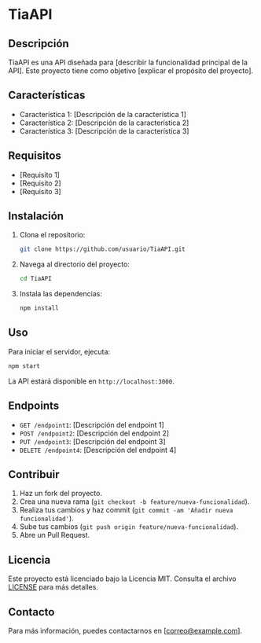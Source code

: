 # TiaAPI

## Descripción

TiaAPI es una API diseñada para [describir la funcionalidad principal de la API]. Este proyecto tiene como objetivo [explicar el propósito del proyecto].

## Características

- Característica 1: [Descripción de la característica 1]
- Característica 2: [Descripción de la característica 2]
- Característica 3: [Descripción de la característica 3]

## Requisitos

- [Requisito 1]
- [Requisito 2]
- [Requisito 3]

## Instalación

1. Clona el repositorio:
    ```bash
    git clone https://github.com/usuario/TiaAPI.git
    ```
2. Navega al directorio del proyecto:
    ```bash
    cd TiaAPI
    ```
3. Instala las dependencias:
    ```bash
    npm install
    ```

## Uso

Para iniciar el servidor, ejecuta:
```bash
npm start
```

La API estará disponible en `http://localhost:3000`.

## Endpoints

- `GET /endpoint1`: [Descripción del endpoint 1]
- `POST /endpoint2`: [Descripción del endpoint 2]
- `PUT /endpoint3`: [Descripción del endpoint 3]
- `DELETE /endpoint4`: [Descripción del endpoint 4]

## Contribuir

1. Haz un fork del proyecto.
2. Crea una nueva rama (`git checkout -b feature/nueva-funcionalidad`).
3. Realiza tus cambios y haz commit (`git commit -am 'Añadir nueva funcionalidad'`).
4. Sube tus cambios (`git push origin feature/nueva-funcionalidad`).
5. Abre un Pull Request.

## Licencia

Este proyecto está licenciado bajo la Licencia MIT. Consulta el archivo [LICENSE](LICENSE) para más detalles.

## Contacto

Para más información, puedes contactarnos en [correo@example.com].
